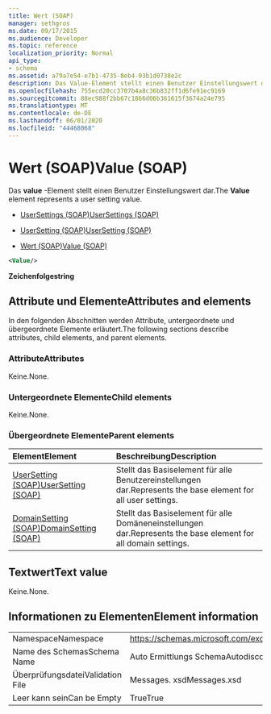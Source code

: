 ```yaml
---
title: Wert (SOAP)
manager: sethgros
ms.date: 09/17/2015
ms.audience: Developer
ms.topic: reference
localization_priority: Normal
api_type:
- schema
ms.assetid: a79a7e54-e7b1-4735-8eb4-03b1d0738e2c
description: Das Value-Element stellt einen Benutzer Einstellungswert dar.
ms.openlocfilehash: 755ecd20cc3707b4a8c36b832ff1d6fe91ec9169
ms.sourcegitcommit: 88ec988f2bb67c1866d06b361615f3674a24e795
ms.translationtype: MT
ms.contentlocale: de-DE
ms.lasthandoff: 06/01/2020
ms.locfileid: "44468068"
---
```

# <a name="value-soap"></a><span data-ttu-id="c76ea-103">Wert (SOAP)</span><span class="sxs-lookup"><span data-stu-id="c76ea-103">Value (SOAP)</span></span>

<span data-ttu-id="c76ea-104">Das **value** -Element stellt einen Benutzer Einstellungswert dar.</span><span class="sxs-lookup"><span data-stu-id="c76ea-104">The **Value** element represents a user setting value.</span></span> 
  
- [<span data-ttu-id="c76ea-105">UserSettings (SOAP)</span><span class="sxs-lookup"><span data-stu-id="c76ea-105">UserSettings (SOAP)</span></span>](usersettings-soap.md)
  
- [<span data-ttu-id="c76ea-106">UserSetting (SOAP)</span><span class="sxs-lookup"><span data-stu-id="c76ea-106">UserSetting (SOAP)</span></span>](usersetting-soap.md)
  
- [<span data-ttu-id="c76ea-107">Wert (SOAP)</span><span class="sxs-lookup"><span data-stu-id="c76ea-107">Value (SOAP)</span></span>](value-soap.md)
  
```XML
<Value/>
```

<span data-ttu-id="c76ea-108">**Zeichenfolge**</span><span class="sxs-lookup"><span data-stu-id="c76ea-108">**string**</span></span>

## <a name="attributes-and-elements"></a><span data-ttu-id="c76ea-109">Attribute und Elemente</span><span class="sxs-lookup"><span data-stu-id="c76ea-109">Attributes and elements</span></span>

<span data-ttu-id="c76ea-110">In den folgenden Abschnitten werden Attribute, untergeordnete und übergeordnete Elemente erläutert.</span><span class="sxs-lookup"><span data-stu-id="c76ea-110">The following sections describe attributes, child elements, and parent elements.</span></span>
  
### <a name="attributes"></a><span data-ttu-id="c76ea-111">Attribute</span><span class="sxs-lookup"><span data-stu-id="c76ea-111">Attributes</span></span>

<span data-ttu-id="c76ea-112">Keine.</span><span class="sxs-lookup"><span data-stu-id="c76ea-112">None.</span></span>
  
### <a name="child-elements"></a><span data-ttu-id="c76ea-113">Untergeordnete Elemente</span><span class="sxs-lookup"><span data-stu-id="c76ea-113">Child elements</span></span>

<span data-ttu-id="c76ea-114">Keine.</span><span class="sxs-lookup"><span data-stu-id="c76ea-114">None.</span></span>
  
### <a name="parent-elements"></a><span data-ttu-id="c76ea-115">Übergeordnete Elemente</span><span class="sxs-lookup"><span data-stu-id="c76ea-115">Parent elements</span></span>

|<span data-ttu-id="c76ea-116">**Element**</span><span class="sxs-lookup"><span data-stu-id="c76ea-116">**Element**</span></span>|<span data-ttu-id="c76ea-117">**Beschreibung**</span><span class="sxs-lookup"><span data-stu-id="c76ea-117">**Description**</span></span>|
|:-----|:-----|
|[<span data-ttu-id="c76ea-118">UserSetting (SOAP)</span><span class="sxs-lookup"><span data-stu-id="c76ea-118">UserSetting (SOAP)</span></span>](usersetting-soap.md) <br/> |<span data-ttu-id="c76ea-119">Stellt das Basiselement für alle Benutzereinstellungen dar.</span><span class="sxs-lookup"><span data-stu-id="c76ea-119">Represents the base element for all user settings.</span></span>  <br/> |
|[<span data-ttu-id="c76ea-120">DomainSetting (SOAP)</span><span class="sxs-lookup"><span data-stu-id="c76ea-120">DomainSetting (SOAP)</span></span>](domainsetting-soap.md) <br/> |<span data-ttu-id="c76ea-121">Stellt das Basiselement für alle Domäneneinstellungen dar.</span><span class="sxs-lookup"><span data-stu-id="c76ea-121">Represents the base element for all domain settings.</span></span>  <br/> |
   
## <a name="text-value"></a><span data-ttu-id="c76ea-122">Textwert</span><span class="sxs-lookup"><span data-stu-id="c76ea-122">Text value</span></span>

<span data-ttu-id="c76ea-123">Keine.</span><span class="sxs-lookup"><span data-stu-id="c76ea-123">None.</span></span>
  
## <a name="element-information"></a><span data-ttu-id="c76ea-124">Informationen zu Elementen</span><span class="sxs-lookup"><span data-stu-id="c76ea-124">Element information</span></span>

|||
|:-----|:-----|
|<span data-ttu-id="c76ea-125">Namespace</span><span class="sxs-lookup"><span data-stu-id="c76ea-125">Namespace</span></span>  <br/> |https://schemas.microsoft.com/exchange/2010/Autodiscover  <br/> |
|<span data-ttu-id="c76ea-126">Name des Schemas</span><span class="sxs-lookup"><span data-stu-id="c76ea-126">Schema Name</span></span>  <br/> |<span data-ttu-id="c76ea-127">Auto Ermittlungs Schema</span><span class="sxs-lookup"><span data-stu-id="c76ea-127">Autodiscover schema</span></span>  <br/> |
|<span data-ttu-id="c76ea-128">Überprüfungsdatei</span><span class="sxs-lookup"><span data-stu-id="c76ea-128">Validation File</span></span>  <br/> |<span data-ttu-id="c76ea-129">Messages. xsd</span><span class="sxs-lookup"><span data-stu-id="c76ea-129">Messages.xsd</span></span>  <br/> |
|<span data-ttu-id="c76ea-130">Leer kann sein</span><span class="sxs-lookup"><span data-stu-id="c76ea-130">Can be Empty</span></span>  <br/> |<span data-ttu-id="c76ea-131">True</span><span class="sxs-lookup"><span data-stu-id="c76ea-131">True</span></span>  <br/> |
   

